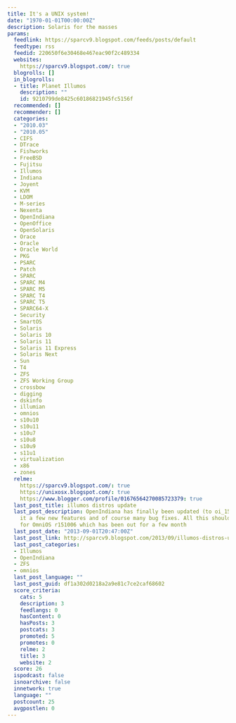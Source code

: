 ```yaml
---
title: It's a UNIX system!
date: "1970-01-01T00:00:00Z"
description: Solaris for the masses
params:
  feedlink: https://sparcv9.blogspot.com/feeds/posts/default
  feedtype: rss
  feedid: 220650f6e30468e467eac90f2c489334
  websites:
    https://sparcv9.blogspot.com/: true
  blogrolls: []
  in_blogrolls:
  - title: Planet Illumos
    description: ""
    id: 9210799de8425c60186821945fc5156f
  recommended: []
  recommender: []
  categories:
  - "2010.03"
  - "2010.05"
  - CIFS
  - DTrace
  - Fishworks
  - FreeBSD
  - Fujitsu
  - Illumos
  - Indiana
  - Joyent
  - KVM
  - LDOM
  - M-series
  - Nexenta
  - OpenIndiana
  - OpenOffice
  - OpenSolaris
  - Orace
  - Oracle
  - Oracle World
  - PKG
  - PSARC
  - Patch
  - SPARC
  - SPARC M4
  - SPARC M5
  - SPARC T4
  - SPARC T5
  - SPARC64-X
  - Security
  - SmartOS
  - Solaris
  - Solaris 10
  - Solaris 11
  - Solaris 11 Express
  - Solaris Next
  - Sun
  - T4
  - ZFS
  - ZFS Working Group
  - crossbow
  - digging
  - dskinfo
  - illumian
  - omnios
  - s10u10
  - s10u11
  - s10u7
  - s10u8
  - s10u9
  - s11u1
  - virtualization
  - x86
  - zones
  relme:
    https://sparcv9.blogspot.com/: true
    https://unixosx.blogspot.com/: true
    https://www.blogger.com/profile/01676564270085723379: true
  last_post_title: illumos distros update
  last_post_description: OpenIndiana has finally been updated (to oi_151a8) and with
    it a few new features and of course many bug fixes. All this should also be true
    for OmniOS r151006 which has been out for a few month
  last_post_date: "2013-09-01T20:47:00Z"
  last_post_link: http://sparcv9.blogspot.com/2013/09/illumos-distros-update.html
  last_post_categories:
  - Illumos
  - OpenIndiana
  - ZFS
  - omnios
  last_post_language: ""
  last_post_guid: df1a302d0218a2a9e81c7ce2caf68602
  score_criteria:
    cats: 5
    description: 3
    feedlangs: 0
    hasContent: 0
    hasPosts: 3
    postcats: 3
    promoted: 5
    promotes: 0
    relme: 2
    title: 3
    website: 2
  score: 26
  ispodcast: false
  isnoarchive: false
  innetwork: true
  language: ""
  postcount: 25
  avgpostlen: 0
---
```

